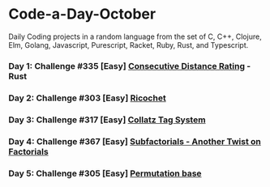 # Code-a-Day-October
Daily Coding projects in a random language from the set of C, C++, Clojure, Elm, Golang, Javascript, Purescript, Racket, Ruby, Rust, and Typescript.

### Day 1: Challenge #335 \[Easy] [Consecutive Distance Rating](https://www.reddit.com/r/dailyprogrammer/comments/759fha/20171009_challenge_335_easy_consecutive_distance/) - Rust

### Day 2: Challenge #303 \[Easy] [Ricochet](https://www.reddit.com/r/dailyprogrammer/comments/5vb1wf/20170221_challenge_303_easy_ricochet)

### Day 3: Challenge #317 \[Easy] [Collatz Tag System](https://www.reddit.com/r/dailyprogrammer/comments/6e08v6/20170529_challenge_317_easy_collatz_tag_system/)

### Day 4: Challenge #367 \[Easy] [Subfactorials - Another Twist on Factorials](https://www.reddit.com/r/dailyprogrammer/comments/9cvo0f/20180904_challenge_367_easy_subfactorials_another)

### Day 5: Challenge #305 \[Easy] [Permutation base](https://www.reddit.com/r/dailyprogrammer/comments/5xu7sz/20170306_challenge_305_easy_permutation_base/)
